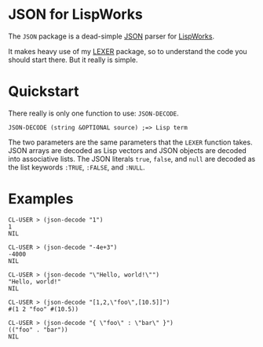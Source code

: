 # JSON for LispWorks

The `JSON` package is a dead-simple [JSON](http://www.json.org) parser for [LispWorks](http://www.lispworks.com).

It makes heavy use of my [LEXER](http://www.github.com/massung/lexer) package, so to understand the code you should start there. But it really is simple.

# Quickstart

There really is only one function to use: `JSON-DECODE`.

	JSON-DECODE (string &OPTIONAL source) ;=> Lisp term

The two parameters are the same parameters that the `LEXER`  function takes. JSON arrays are decoded as Lisp vectors and JSON objects are decoded into associative lists. The JSON literals `true`, `false`, and `null` are decoded as the list keywords `:TRUE`, `:FALSE`, and `:NULL`.

# Examples

	CL-USER > (json-decode "1")
	1
	NIL

	CL-USER > (json-decode "-4e+3")
	-4000
	NIL

	CL-USER > (json-decode "\"Hello, world!\"")
	"Hello, world!"
	NIL

	CL-USER > (json-decode "[1,2,\"foo\",[10.5]]")
	#(1 2 "foo" #(10.5))

	CL-USER > (json-decode "{ \"foo\" : \"bar\" }")
	(("foo" . "bar"))
	NIL
